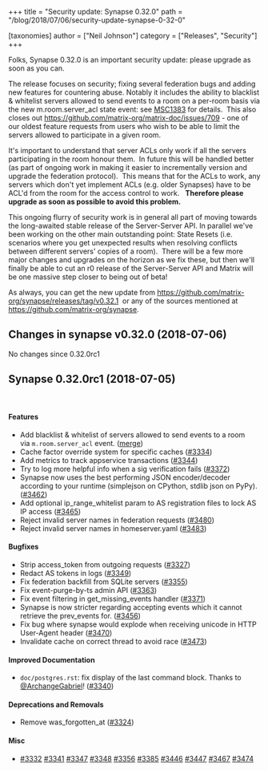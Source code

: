+++
title = "Security update: Synapse 0.32.0"
path = "/blog/2018/07/06/security-update-synapse-0-32-0"

[taxonomies]
author = ["Neil Johnson"]
category = ["Releases", "Security"]
+++

Folks, Synapse 0.32.0 is an important security update: please upgrade as soon as you can.


The release focuses on security; fixing several federation bugs and adding new features for countering abuse. Notably it includes the ability to blacklist &amp; whitelist servers allowed to send events to a room on a per-room basis via the new 
m.room.server_acl
 state event: see <a href="https://docs.google.com/document/d/1aiuROf1__7ZFkJvDdAZQfBNxyzjYd-ijiRAcHJYqJCM/edit">MSC1383</a> for details.  This also closes out <a href="https://github.com/matrix-org/matrix-doc/issues/709">https://github.com/matrix-org/matrix-doc/issues/709</a> - one of our oldest feature requests from users who wish to be able to limit the servers allowed to participate in a given room.


It's important to understand that server ACLs only work if all the servers participating in the room honour them.  In future this will be handled better (as part of ongoing work in making it easier to incrementally version and upgrade the federation protocol).  This means that for the ACLs to work, any servers which don't yet implement ACLs (e.g. older Synapses) have to be ACL'd from the room for the access control to work.  
<b>Therefore please upgrade as soon as possible to avoid this problem.</b>

This ongoing flurry of security work is in general all part of moving towards the long-awaited stable release of the Server-Server API. In parallel we've been working on the other main outstanding point: State Resets (i.e. scenarios where you get unexpected results when resolving conflicts between different servers' copies of a room).  There will be a few more major changes and upgrades on the horizon as we fix these, but then we'll finally be able to cut an r0 release of the Server-Server API and Matrix will be one massive step closer to being out of beta!


As always, you can get the new update from <a href="https://github.com/matrix-org/synapse/releases/tag/v0.32.1">https://github.com/matrix-org/synapse/releases/tag/v0.32.1</a>
 or any of the sources mentioned at <a href="https://github.com/matrix-org/synapse">https://github.com/matrix-org/synapse</a>.

<h2>Changes in synapse v0.32.0 (2018-07-06)</h2>
No changes since 0.32.0rc1
<h2>Synapse 0.32.0rc1 (2018-07-05)</h2>
&nbsp;
<h4>Features</h4>
<ul>
 	<li>Add blacklist &amp; whitelist of servers allowed to send events to a
room via <code>m.room.server_acl</code> event. (<a href="https://github.com/matrix-org/synapse/commit/feef8461d19c51f3766471e17e2a2f8a2b36c785">merge</a>)</li>
 	<li>Cache factor override system for specific caches (<a class="issue-link js-issue-link" href="https://github.com/matrix-org/synapse/pull/3334" data-error-text="Failed to load issue title" data-id="329021103" data-permission-text="Issue title is private" data-url="https://github.com/matrix-org/synapse/issues/3334">#3334</a>)</li>
 	<li>Add metrics to track appservice transactions (<a class="issue-link js-issue-link" href="https://github.com/matrix-org/synapse/pull/3344" data-error-text="Failed to load issue title" data-id="329432100" data-permission-text="Issue title is private" data-url="https://github.com/matrix-org/synapse/issues/3344">#3344</a>)</li>
 	<li>Try to log more helpful info when a sig verification fails
(<a class="issue-link js-issue-link" href="https://github.com/matrix-org/synapse/pull/3372" data-error-text="Failed to load issue title" data-id="330617906" data-permission-text="Issue title is private" data-url="https://github.com/matrix-org/synapse/issues/3372">#3372</a>)</li>
 	<li>Synapse now uses the best performing JSON encoder/decoder according
to your runtime (simplejson on CPython, stdlib json on PyPy).
(<a class="issue-link js-issue-link" href="https://github.com/matrix-org/synapse/pull/3462" data-error-text="Failed to load issue title" data-id="336619861" data-permission-text="Issue title is private" data-url="https://github.com/matrix-org/synapse/issues/3462">#3462</a>)</li>
 	<li>Add optional ip_range_whitelist param to AS registration files to
lock AS IP access (<a class="issue-link js-issue-link" href="https://github.com/matrix-org/synapse/pull/3465" data-error-text="Failed to load issue title" data-id="336751400" data-permission-text="Issue title is private" data-url="https://github.com/matrix-org/synapse/issues/3465">#3465</a>)</li>
 	<li>Reject invalid server names in federation requests (<a class="issue-link js-issue-link" href="https://github.com/matrix-org/synapse/pull/3480" data-error-text="Failed to load issue title" data-id="337874054" data-permission-text="Issue title is private" data-url="https://github.com/matrix-org/synapse/issues/3480">#3480</a>)</li>
 	<li>Reject invalid server names in homeserver.yaml (<a class="issue-link js-issue-link" href="https://github.com/matrix-org/synapse/pull/3483" data-error-text="Failed to load issue title" data-id="338348899" data-permission-text="Issue title is private" data-url="https://github.com/matrix-org/synapse/issues/3483">#3483</a>)</li>
</ul>
<h4>Bugfixes</h4>
<ul>
 	<li>Strip access_token from outgoing requests (<a class="issue-link js-issue-link" href="https://github.com/matrix-org/synapse/pull/3327" data-error-text="Failed to load issue title" data-id="328782473" data-permission-text="Issue title is private" data-url="https://github.com/matrix-org/synapse/issues/3327">#3327</a>)</li>
 	<li>Redact AS tokens in logs (<a class="issue-link js-issue-link" href="https://github.com/matrix-org/synapse/pull/3349" data-error-text="Failed to load issue title" data-id="329791545" data-permission-text="Issue title is private" data-url="https://github.com/matrix-org/synapse/issues/3349">#3349</a>)</li>
 	<li>Fix federation backfill from SQLite servers (<a class="issue-link js-issue-link" href="https://github.com/matrix-org/synapse/pull/3355" data-error-text="Failed to load issue title" data-id="329865615" data-permission-text="Issue title is private" data-url="https://github.com/matrix-org/synapse/issues/3355">#3355</a>)</li>
 	<li>Fix event-purge-by-ts admin API (<a class="issue-link js-issue-link" href="https://github.com/matrix-org/synapse/pull/3363" data-error-text="Failed to load issue title" data-id="330065602" data-permission-text="Issue title is private" data-url="https://github.com/matrix-org/synapse/issues/3363">#3363</a>)</li>
 	<li>Fix event filtering in get_missing_events handler (<a class="issue-link js-issue-link" href="https://github.com/matrix-org/synapse/pull/3371" data-error-text="Failed to load issue title" data-id="330608172" data-permission-text="Issue title is private" data-url="https://github.com/matrix-org/synapse/issues/3371">#3371</a>)</li>
 	<li>Synapse is now stricter regarding accepting events which it cannot
retrieve the prev_events for. (<a class="issue-link js-issue-link" href="https://github.com/matrix-org/synapse/pull/3456" data-error-text="Failed to load issue title" data-id="336184658" data-permission-text="Issue title is private" data-url="https://github.com/matrix-org/synapse/issues/3456">#3456</a>)</li>
 	<li>Fix bug where synapse would explode when receiving unicode in HTTP
User-Agent header (<a class="issue-link js-issue-link" href="https://github.com/matrix-org/synapse/pull/3470" data-error-text="Failed to load issue title" data-id="337261723" data-permission-text="Issue title is private" data-url="https://github.com/matrix-org/synapse/issues/3470">#3470</a>)</li>
 	<li>Invalidate cache on correct thread to avoid race (<a class="issue-link js-issue-link" href="https://github.com/matrix-org/synapse/pull/3473" data-error-text="Failed to load issue title" data-id="337463703" data-permission-text="Issue title is private" data-url="https://github.com/matrix-org/synapse/issues/3473">#3473</a>)</li>
</ul>
<h4>Improved Documentation</h4>
<ul>
 	<li><code>doc/postgres.rst</code>: fix display of the last command block. Thanks to
<a class="user-mention" href="https://github.com/ArchangeGabriel" data-hovercard-user-id="490531" data-octo-click="hovercard-link-click" data-octo-dimensions="link_type:self" aria-describedby="hovercard-aria-description">@ArchangeGabriel</a>! (<a class="issue-link js-issue-link" href="https://github.com/matrix-org/synapse/pull/3340" data-error-text="Failed to load issue title" data-id="329241972" data-permission-text="Issue title is private" data-url="https://github.com/matrix-org/synapse/issues/3340">#3340</a>)</li>
</ul>
<h4>Deprecations and Removals</h4>
<ul>
 	<li>Remove was_forgotten_at (<a class="issue-link js-issue-link" href="https://github.com/matrix-org/synapse/pull/3324" data-error-text="Failed to load issue title" data-id="328600145" data-permission-text="Issue title is private" data-url="https://github.com/matrix-org/synapse/issues/3324">#3324</a>)</li>
</ul>
<h4>Misc</h4>
<ul>
 	<li><a class="issue-link js-issue-link" href="https://github.com/matrix-org/synapse/pull/3332" data-error-text="Failed to load issue title" data-id="328922729" data-permission-text="Issue title is private" data-url="https://github.com/matrix-org/synapse/issues/3332">#3332</a> <a class="issue-link js-issue-link" href="https://github.com/matrix-org/synapse/pull/3341" data-error-text="Failed to load issue title" data-id="329315777" data-permission-text="Issue title is private" data-url="https://github.com/matrix-org/synapse/issues/3341">#3341</a> <a class="issue-link js-issue-link" href="https://github.com/matrix-org/synapse/pull/3347" data-error-text="Failed to load issue title" data-id="329626817" data-permission-text="Issue title is private" data-url="https://github.com/matrix-org/synapse/issues/3347">#3347</a> <a class="issue-link js-issue-link" href="https://github.com/matrix-org/synapse/pull/3348" data-error-text="Failed to load issue title" data-id="329660142" data-permission-text="Issue title is private" data-url="https://github.com/matrix-org/synapse/issues/3348">#3348</a> <a class="issue-link js-issue-link" href="https://github.com/matrix-org/synapse/pull/3356" data-error-text="Failed to load issue title" data-id="329938222" data-permission-text="Issue title is private" data-url="https://github.com/matrix-org/synapse/issues/3356">#3356</a> <a class="issue-link js-issue-link" href="https://github.com/matrix-org/synapse/pull/3385" data-error-text="Failed to load issue title" data-id="331533857" data-permission-text="Issue title is private" data-url="https://github.com/matrix-org/synapse/issues/3385">#3385</a> <a class="issue-link js-issue-link" href="https://github.com/matrix-org/synapse/pull/3446" data-error-text="Failed to load issue title" data-id="335720791" data-permission-text="Issue title is private" data-url="https://github.com/matrix-org/synapse/issues/3446">#3446</a> <a class="issue-link js-issue-link" href="https://github.com/matrix-org/synapse/issues/3447" data-error-text="Failed to load issue title" data-id="335727844" data-permission-text="Issue title is private" data-url="https://github.com/matrix-org/synapse/issues/3447">#3447</a> <a class="issue-link js-issue-link" href="https://github.com/matrix-org/synapse/pull/3467" data-error-text="Failed to load issue title" data-id="336993276" data-permission-text="Issue title is private" data-url="https://github.com/matrix-org/synapse/issues/3467">#3467</a> <a class="issue-link js-issue-link" href="https://github.com/matrix-org/synapse/pull/3474" data-error-text="Failed to load issue title" data-id="337465451" data-permission-text="Issue title is private" data-url="https://github.com/matrix-org/synapse/issues/3474">#3474</a></li>
</ul>
